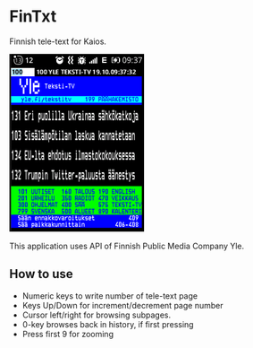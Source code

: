 # FinTxt
Finnish tele-text for Kaios. 

![screenshot](/doc/screenshot.png)

This application uses API of Finnish Public Media Company Yle.

## How to use

- Numeric keys to write number of tele-text page
- Keys Up/Down for increment/decrement page number
- Cursor left/right for browsing subpages.
- 0-key browses back in history, if first pressing
- Press first 9 for zooming
